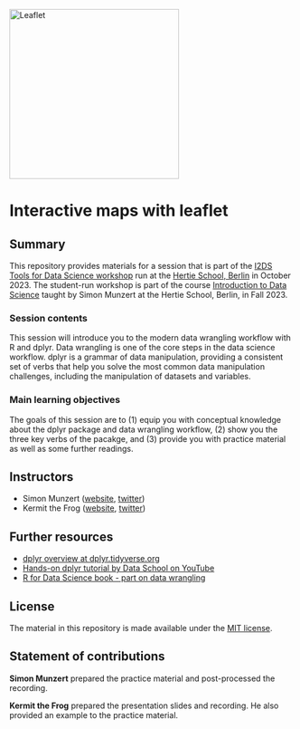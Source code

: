 <a href="https://leafletjs.com/"><img src="docs/images/logo.png" alt= "Leaflet" width="300px"/></a>
# Interactive maps with leaflet


## Summary

This repository provides materials for a session that is part of the [I2DS Tools for Data Science workshop](https://github.com/intro-to-data-science-23-workshop) run at the [Hertie School, Berlin](https://www.hertie-school.org/en/) in October 2023. The student-run workshop is part of the course [Introduction to Data Science](https://github.com/intro-to-data-science-23) taught by Simon Munzert at the Hertie School, Berlin, in Fall 2023.

### Session contents

This session will introduce you to the modern data wrangling workflow with R and dplyr. Data wrangling is one of the core steps in the data science workflow. dplyr is a grammar of data manipulation, providing a consistent set of verbs that help you solve the most common data manipulation challenges, including the manipulation of datasets and variables. 

### Main learning objectives

The goals of this session are to (1) equip you with conceptual knowledge about the dplyr package and data wrangling workflow, (2) show you the three key verbs of the pacakge, and (3) provide you with practice material as well as some further readings.


## Instructors

- Simon Munzert ([website](http://simonmunzert.github.io/), [twitter](https://twitter.com/simonsaysnothin))
- Kermit the Frog ([website](https://en.wikipedia.org/wiki/Kermit_the_Frog), [twitter](https://twitter.com/KermitTheFrog))


## Further resources

- [dplyr overview at dplyr.tidyverse.org](https://dplyr.tidyverse.org/)
- [Hands-on dplyr tutorial by Data School on YouTube](https://www.youtube.com/watch?v=jWjqLW-u3hc)
- [R for Data Science book - part on data wrangling](https://r4ds.had.co.nz/wrangle-intro.html)


## License

The material in this repository is made available under the [MIT license](http://opensource.org/licenses/mit-license.php). 

## Statement of contributions

**Simon Munzert** prepared the practice material and post-processed the recording.

**Kermit the Frog** prepared the presentation slides and recording. He also provided an example to the practice material.
